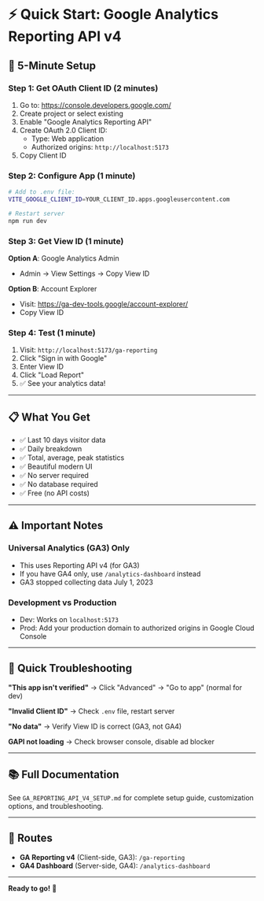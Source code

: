 # ⚡ Quick Start: Google Analytics Reporting API v4

## 🚀 5-Minute Setup

### **Step 1: Get OAuth Client ID** (2 minutes)

1. Go to: https://console.developers.google.com/
2. Create project or select existing
3. Enable "Google Analytics Reporting API"
4. Create OAuth 2.0 Client ID:
   - Type: Web application
   - Authorized origins: `http://localhost:5173`
5. Copy Client ID

### **Step 2: Configure App** (1 minute)

```bash
# Add to .env file:
VITE_GOOGLE_CLIENT_ID=YOUR_CLIENT_ID.apps.googleusercontent.com
```

```bash
# Restart server
npm run dev
```

### **Step 3: Get View ID** (1 minute)

**Option A**: Google Analytics Admin
- Admin → View Settings → Copy View ID

**Option B**: Account Explorer
- Visit: https://ga-dev-tools.google/account-explorer/
- Copy View ID

### **Step 4: Test** (1 minute)

1. Visit: `http://localhost:5173/ga-reporting`
2. Click "Sign in with Google"
3. Enter View ID
4. Click "Load Report"
5. ✅ See your analytics data!

---

## 📋 What You Get

- ✅ Last 10 days visitor data
- ✅ Daily breakdown
- ✅ Total, average, peak statistics
- ✅ Beautiful modern UI
- ✅ No server required
- ✅ No database required
- ✅ Free (no API costs)

---

## ⚠️ Important Notes

### **Universal Analytics (GA3) Only**
- This uses Reporting API v4 (for GA3)
- If you have GA4 only, use `/analytics-dashboard` instead
- GA3 stopped collecting data July 1, 2023

### **Development vs Production**
- Dev: Works on `localhost:5173`
- Prod: Add your production domain to authorized origins in Google Cloud Console

---

## 🐛 Quick Troubleshooting

**"This app isn't verified"**
→ Click "Advanced" → "Go to app" (normal for dev)

**"Invalid Client ID"**
→ Check `.env` file, restart server

**"No data"**
→ Verify View ID is correct (GA3, not GA4)

**GAPI not loading**
→ Check browser console, disable ad blocker

---

## 📚 Full Documentation

See `GA_REPORTING_API_V4_SETUP.md` for complete setup guide, customization options, and troubleshooting.

---

## 🎯 Routes

- **GA Reporting v4** (Client-side, GA3): `/ga-reporting`
- **GA4 Dashboard** (Server-side, GA4): `/analytics-dashboard`

---

**Ready to go!** 🚀
